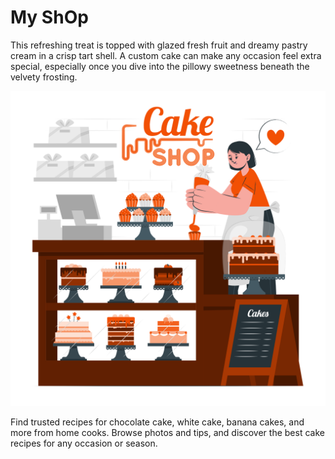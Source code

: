 # My ShOp

This refreshing treat is topped with glazed fresh fruit and dreamy pastry cream in a crisp tart shell. A custom cake can make any occasion feel extra special, especially once you dive into the pillowy sweetness beneath the velvety frosting.

![alt text](<imeges/cake_ shop.png>)

Find trusted recipes for chocolate cake, white cake, banana cakes, and more from home cooks. Browse photos and tips, and discover the best cake recipes for any occasion or season.

